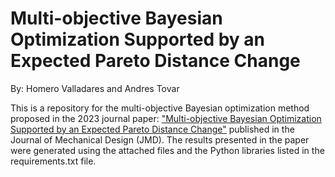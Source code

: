 # Multi-objective Bayesian Optimization Supported by an Expected Pareto Distance Change
By: Homero Valladares and Andres Tovar

This is a repository for the multi-objective Bayesian optimization method proposed in the 2023 journal paper: ["Multi-objective Bayesian Optimization Supported by an Expected Pareto Distance Change"](https://asmedigitalcollection.asme.org/mechanicaldesign/article-abstract/145/10/101705/1164097/Multi-Objective-Bayesian-Optimization-Supported-by) published in the Journal of Mechanical Design (JMD). The results presented in the paper were generated using the attached files and the Python libraries listed in the requirements.txt file.
